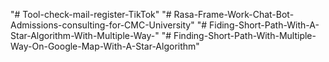 "# Tool-check-mail-register-TikTok" 
"# Rasa-Frame-Work-Chat-Bot-Admissions-consulting-for-CMC-University" 
"# Fiding-Short-Path-With-A-Star-Algorithm-With-Multiple-Way-" 
"# Finding-Short-Path-With-Multiple-Way-On-Google-Map-With-A-Star-Algorithm" 
